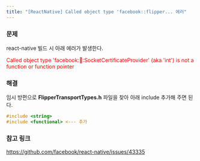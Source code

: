 ```yaml
---
title: "[ReactNative] Called object type 'facebook::flipper... 에러"
---
```


### 문제

react-native 빌드 시 아래 에러가 발생한다.

<span style="color:red">Called object type 'facebook::flipper::SocketCertificateProvider' (aka 'int') is not a function or function pointer</span>

### 해결

임시 방편으로 **FlipperTransportTypes.h** 파일을 찾아 아래 include 추가해 주면 된다.

```objective-c
#include <string>
#include <functional> <--- 추가
```

### 참고 링크

https://github.com/facebook/react-native/issues/43335
